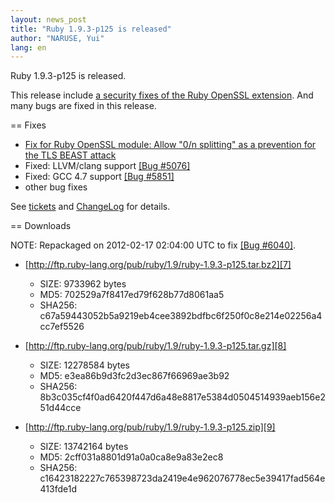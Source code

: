 ```yaml
---
layout: news_post
title: "Ruby 1.9.3-p125 is released"
author: "NARUSE, Yui"
lang: en
---
```


Ruby 1.9.3-p125 is released.

This release include [a security fixes of the Ruby OpenSSL
extension][1]. And many bugs are fixed in this release.

== Fixes

* [Fix for Ruby OpenSSL module: Allow \"0/n splitting\" as a prevention
  for the TLS BEAST attack][1]
* Fixed: LLVM/clang support [\[Bug #5076\]][2]
* Fixed: GCC 4.7 support [\[Bug #5851\]][3]
* other bug fixes

See [tickets][4] and [ChangeLog][5] for details.

== Downloads

NOTE: Repackaged on 2012-02-17 02:04:00 UTC to fix [\[Bug #6040\]][6].

* [http://ftp.ruby-lang.org/pub/ruby/1.9/ruby-1.9.3-p125.tar.bz2][7]

  * SIZE: 9733962 bytes
  * MD5: 702529a7f8417ed79f628b77d8061aa5
  * SHA256:
    c67a59443052b5a9219eb4cee3892bdfbc6f250f0c8e214e02256a4cc7ef5526

* [http://ftp.ruby-lang.org/pub/ruby/1.9/ruby-1.9.3-p125.tar.gz][8]

  * SIZE: 12278584 bytes
  * MD5: e3ea86b9d3fc2d3ec867f66969ae3b92
  * SHA256:
    8b3c035cf4f0ad6420f447d6a48e8817e5384d0504514939aeb156e251d44cce

* [http://ftp.ruby-lang.org/pub/ruby/1.9/ruby-1.9.3-p125.zip][9]

  * SIZE: 13742164 bytes
  * MD5: 2cff031a8801d91a0a0ca8e9a83e2ec8
  * SHA256:
    c16423182227c765398723da2419e4e962076778ec5e39417fad564e413fde1d



[1]: /en/news/2012/02/16/security-fix-for-ruby-openssl-module-allow-0n-splitting-as-a-prevention-for-the-tls-beast-attack-/ 
[2]: https://bugs.ruby-lang.org/issues/show/5076 
[3]: https://bugs.ruby-lang.org/issues/show/5851 
[4]: https://bugs.ruby-lang.org/projects/ruby-193/issues?set_filter=1&amp;status_id=5 
[5]: http://svn.ruby-lang.org/repos/ruby/tags/v1_9_3_125/ChangeLog 
[6]: https://bugs.ruby-lang.org/issues/6040 
[7]: http://ftp.ruby-lang.org/pub/ruby/1.9/ruby-1.9.3-p125.tar.bz2 
[8]: http://ftp.ruby-lang.org/pub/ruby/1.9/ruby-1.9.3-p125.tar.gz 
[9]: http://ftp.ruby-lang.org/pub/ruby/1.9/ruby-1.9.3-p125.zip 
